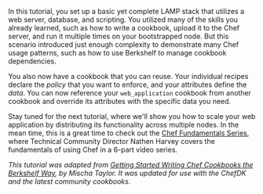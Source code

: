 In this tutorial, you set up a basic yet complete LAMP stack that utilizes a web server, database, and scripting. You utilized many of the skills you already learned, such as how to write a cookbook, upload it to the Chef server, and run it multiple times on your bootstrapped node. But this scenario introduced just enough complexity to demonstrate many Chef usage patterns, such as how to use Berkshelf to manage cookbook dependencies.

You also now have a cookbook that you can reuse. Your individual recipes declare the _policy_ that you want to enforce, and your attributes define the _data_. You can now reference your `web_application` cookbook from another cookbook and override its attributes with the specific data you need.

Stay tuned for the next tutorial, where we'll show you how to scale your web application by distributing its functionality across multiple nodes. In the mean time, this is a great time to check out the [Chef Fundamentals Series](/fundamentals-series/), where Technical Community Director Nathen Harvey covers the fundamentals of using Chef in a 6-part video series.

<p style="font-size: 14px; font-style: italic;">
This tutorial was adapted from <a href="http://misheska.com/blog/2013/06/16/getting-started-writing-chef-cookbooks-the-berkshelf-way/">Getting Started Writing Chef Cookbooks the Berkshelf Way</a>, by Mischa Taylor. It was updated for use with the ChefDK and the latest community cookbooks.
</p>
